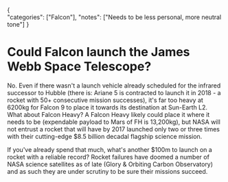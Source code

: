 {    
    "categories": ["Falcon"],
    "notes": ["Needs to be less personal, more neutral tone"]
}

# Could Falcon launch the James Webb Space Telescope?

No. Even if there wasn't a launch vehicle already scheduled for the infrared successor to Hubble (there is: Ariane 5 is contracted to launch it in 2018 - a rocket with 50+ consecutive mission successes), it's far too heavy at 6200kg for Falcon 9 to place it towards its destination at Sun-Earth L2. What about Falcon Heavy? A Falcon Heavy likely could place it where it needs to be (expendable payload to Mars of FH is 13,200kg), but NASA will not entrust a rocket that will have by 2017 launched only two or three times with their cutting-edge $8.5 billion decadal flagship science mission.

If you've already spend that much, what's another $100m to launch on a rocket with a reliable record? Rocket failures have doomed a number of NASA science satellites as of late (Glory & Orbiting Carbon Observatory) and as such they are under scrutiny to be sure their missions succeed.
